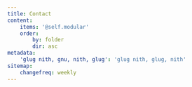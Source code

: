 ```yaml
---
title: Contact
content:
    items: '@self.modular'
    order:
        by: folder
        dir: asc
metadata:
    'glug nith, gnu, nith, glug': 'glug nith, glug, nith'
sitemap:
    changefreq: weekly
---
```


